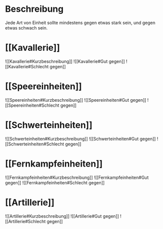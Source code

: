 # Beschreibung
Jede Art von Einheit sollte mindestens gegen etwas stark sein, und gegen etwas schwach sein.
# [[Kavallerie]]
![[Kavallerie#Kurzbeschreibung]]
![[Kavallerie#Gut gegen]]
![[Kavallerie#Schlecht gegen]]
# [[Speereinheiten]]
![[Speereinheiten#Kurzbeschreibung]]
![[Speereinheiten#Gut gegen]]
![[Speereinheiten#Schlecht gegen]]
# [[Schwerteinheiten]]
![[Schwerteinheiten#Kurzbeschreibung]]
![[Schwerteinheiten#Gut gegen]]
![[Schwerteinheiten#Schlecht gegen]]
# [[Fernkampfeinheiten]]
![[Fernkampfeinheiten#Kurzbeschreibung]]
![[Fernkampfeinheiten#Gut gegen]]
![[Fernkampfeinheiten#Schlecht gegen]]

# [[Artillerie]]
![[Artillerie#Kurzbeschreibung]]
![[Artillerie#Gut gegen]]
![[Artillerie#Schlecht gegen]]
